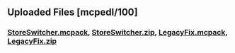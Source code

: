 
## Uploaded Files [mcpedl/100]
### [StoreSwitcher.mcpack](./StoreSwitcher.mcpack),  [StoreSwitcher.zip](./StoreSwitcher.zip),  [LegacyFix.mcpack](./LegacyFix.mcpack),  [LegacyFix.zip](./LegacyFix.zip)
